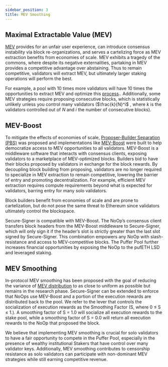 ```yaml
---
sidebar_position: 3
title: MEV Smoothing
---
```

## Maximal Extractable Value (MEV)

[MEV](https://ethereum.org/en/developers/docs/mev/) provides for an unfair user experience, can introduce consensus instability via block re-organizations, and serves a cartelizing force as MEV extraction benefits from economies of scale. MEV exhibits a tragedy of the commons, where despite its negative externalities, partaking in MEV provides a competitive advantage over abstaining. Thus to remain competitive, validators will extract MEV, but ultimately larger staking operations will perform the best.

For example, a pool with 10 times more validators will have 10 times the opportunities to extract MEV and optimize this [process](https://ethresear.ch/t/proposer-block-builder-separation-friendly-fee-market-designs/9725/6).. Additionally, some MEV strategies require proposing consecutive blocks, which is statistically unlikely unless you control many validators ($\frac{k}{N}^i$ , where $k$ is the validators controlled out of $N$ and $i$ the number of consecutive blocks).

## MEV-Boost

To mitigate the effects of economies of scale, [Proposer-Builder Separation (PBS)](https://ethresear.ch/t/proposer-block-builder-separation-friendly-fee-market-designs/9725/6) was proposed and implementations like [MEV-Boost](https://github.com/flashbots/mev-boost) were built to help democratize access to MEV opportunities to all validators. MEV-Boost is a middleware software that interacts with consensus clients, exposing validators to a marketplace of MEV-optimized blocks. Builders bid to have their blocks proposed by validators in exchange for the block rewards. By decoupling block building from proposing, validators are no longer required to specialize in MEV extraction to remain competitive, lowering the barrier of entry and promoting decentralization. For example, efficient MEV extraction requires compute requirements beyond what is expected for validators, barring entry for many solo validators.

Block builders benefit from economies of scale and are prone to cartelization, but do not pose the same threat to Ethereum since validators ultimately control the blockspace.

Secure-Signer is compatible with MEV-Boost. The NoOp’s consensus client transfers block headers from the MEV-Boost middleware to Secure-Signer, which will only sign it if the header’s slot is strictly greater than the last slot signed by Secure-Signer. This combination empowers any NoOp with slash-resistance and access to MEV-competitive blocks. The Puffer Pool further increases financial opportunities
by exposing the NoOp to the pufETH LSD and leveraged staking.

## MEV Smoothing
In-protocol MEV smoothing has been proposed with the goal of reducing the variance of [MEV distribution](https://ethresear.ch/t/committee-driven-mev-smoothing/10408) to as close to uniform as possible but remains in the research phase. Secure-Signer can be extended to enforce that NoOps use MEV-Boost and a portion of the execution rewards are distributed back to the pool. We refer to the lever that controls the socialization of execution rewards as the Smoothing Factor (S, where 0 ≤ S ≤ 1.). A smoothing factor of S = 1.0 will socialize all execution rewards to the stake pool, while a smoothing factor of S = 0.0 will return all execution rewards to the NoOp that proposed the block.

We believe that implementing MEV smoothing is crucial for solo validators to have a fair opportunity to compete in the Puffer Pool, especially in the presence of wealthy institutional Stakers that have control over many validator keys. Additionally, MEV smoothing contributes to censorship resistance as solo validators can participate with non-dominant MEV strategies while still earning competitive revenue.